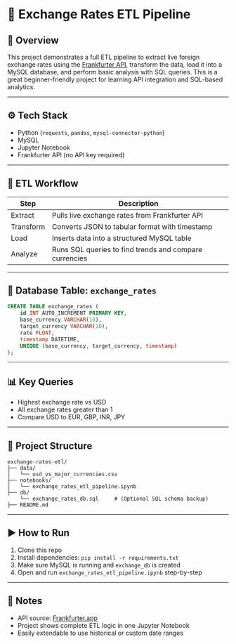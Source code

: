 # 💱 Exchange Rates ETL Pipeline

## 📌 Overview
This project demonstrates a full ETL pipeline to extract live foreign exchange rates using the [Frankfurter API](https://www.frankfurter.app/), transform the data, load it into a MySQL database, and perform basic analysis with SQL queries. This is a great beginner-friendly project for learning API integration and SQL-based analytics.

---

## ⚙️ Tech Stack
- Python (`requests`, `pandas`, `mysql-connector-python`)
- MySQL
- Jupyter Notebook
- Frankfurter API (no API key required)

---

## 🔄 ETL Workflow

| Step       | Description                                  |
|------------|----------------------------------------------|
| Extract    | Pulls live exchange rates from Frankfurter API |
| Transform  | Converts JSON to tabular format with timestamp |
| Load       | Inserts data into a structured MySQL table    |
| Analyze    | Runs SQL queries to find trends and compare currencies |

---

## 🧱 Database Table: `exchange_rates`
```sql
CREATE TABLE exchange_rates (
    id INT AUTO_INCREMENT PRIMARY KEY,
    base_currency VARCHAR(10),
    target_currency VARCHAR(10),
    rate FLOAT,
    timestamp DATETIME,
    UNIQUE (base_currency, target_currency, timestamp)
);
```

---

## 📊 Key Queries
- Highest exchange rate vs USD
- All exchange rates greater than 1
- Compare USD to EUR, GBP, INR, JPY

---

## 📁 Project Structure
```
exchange-rates-etl/
├── data/
│   └── usd_vs_major_currencies.csv
├── notebooks/
│   └── exchange_rates_etl_pipeline.ipynb
├── db/
    └── exchange_rates_db.sql     # (Optional SQL schema backup)
├── README.md

```

---

## ▶️ How to Run
1. Clone this repo
2. Install dependencies: `pip install -r requirements.txt`
3. Make sure MySQL is running and `exchange_db` is created
4. Open and run `exchange_rates_etl_pipeline.ipynb` step-by-step

---

## 📌 Notes
- API source: [Frankfurter.app](https://www.frankfurter.app/)
- Project shows complete ETL logic in one Jupyter Notebook
- Easily extendable to use historical or custom date ranges

